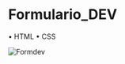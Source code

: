 # Formulario_DEV

• HTML • CSS

![Formdev](https://github.com/vivyhv/Formulario_DEV/assets/91763019/2a0234f1-396c-4883-a572-79852c6140f8)
